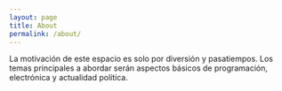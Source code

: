 ```yaml
---
layout: page
title: About
permalink: /about/
---
```


La motivación de este espacio es solo por diversión y pasatiempos. Los temas principales a abordar serán aspectos básicos de programación, electrónica y actualidad política.
